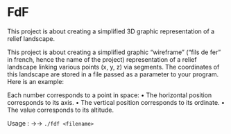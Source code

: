 # FdF

This project is about creating a simplified 3D graphic representation of a relief landscape.


This project is about creating a simplified graphic “wireframe” (“fils de fer” in french, hence the name of the project) representation of a relief landscape linking various points (x, y, z) via segments. The coordinates of this landscape are stored in a file passed as a parameter to your program. Here is an example:



Each number corresponds to a point in space:
• The horizontal position corresponds to its axis. • The vertical position corresponds to its ordinate. • The value corresponds to its altitude.


Usage : →→
`./fdf <filename>`
